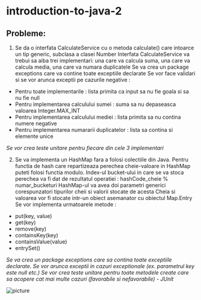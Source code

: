 # introduction-to-java-2

## Probleme:

1. Se da o interfata CalculateService cu o metoda calculate() care intoarce un tip generic, subclasa a clasei Number
Interfata CalculateService va trebui sa aiba trei implementari: una care va calcula suma, una care va calcula media, una care va numara duplicatele
Se va crea un package exceptions care va contine toate exceptiile declarate
Se vor face validari si se vor arunca exceptii pe cazurile negative :

* Pentru toate implementarile : lista primita ca input sa nu fie goala si sa nu fie null
* Pentru implementarea calculului sumei : suma sa nu depaseasca valoarea Integer.MAX_INT
* Pentru implementarea calculului mediei : lista primita sa nu contina numere negative
* Pentru implementarea numararii duplicatelor : lista sa contina si elemente unice

_Se vor crea teste unitare pentru fiecare din cele 3 implementari_



2. Se va implementa un HashMap fara a folosi colectiile din Java.
Pentru functia de hash care repartizeaza perechea cheie-valoare in HashMap puteti folosi functia modulo. Index-ul bucket-ului in care se va stoca perechea va fi dat de rezultatul operatiei :
hashCode_cheie % numar_bucketuri
HashMap-ul va avea doi parametri generici corespunzatori tipurilor cheii si valorii stocate de acesta
Cheia si valoarea vor fi stocate intr-un obiect asemanator cu obiectul Map.Entry
Se vor implementa urmatoarele metode :

* put(key, value)
* get(key)
* remove(key)
* containsKey(key)
* containsValue(value)
* entrySet()

_Se va crea un package exceptions care sa contina toate exceptiile declarate. Se vor arunca exceptii in cazuri exceptionale (ex. parametrul key este null etc.)
Se vor crea teste unitare pentru toate metodele create care sa acopere cat mai multe cazuri (favorabile si nefavorabile) - JUnit_

![picture](https://jojozhuang.github.io/public/notes/data-structure-hashmap/hashmap.png)
